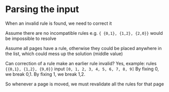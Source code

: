 # Parsing the input

When an invalid rule is found, we need to correct it

Assume there are no incompatible rules
e.g. `{ {0,1}, {1,2}, {2,0}}` would be impossible to resolve

Assume all pages have a rule, otherwise they could be placed anywhere in the list, which could mess up the solution (middle value)

Can correction of a rule make an earlier rule invalid?
Yes, example:
rules `{{0,1}, {1,2}, {9,0}}`
input `[0, 1, 2, 3, 4, 5, 6, 7, 8, 9]`
By fixing 0, we break 0,1.
By fixing 1, we break 1,2.

So whenever a page is moved, we must revalidate all the rules for that page
